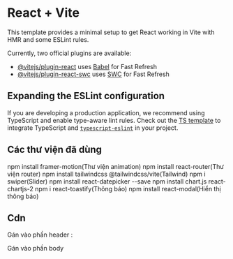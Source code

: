 # React + Vite

This template provides a minimal setup to get React working in Vite with HMR and some ESLint rules.

Currently, two official plugins are available:

- [@vitejs/plugin-react](https://github.com/vitejs/vite-plugin-react/blob/main/packages/plugin-react/README.md) uses [Babel](https://babeljs.io/) for Fast Refresh
- [@vitejs/plugin-react-swc](https://github.com/vitejs/vite-plugin-react-swc) uses [SWC](https://swc.rs/) for Fast Refresh

## Expanding the ESLint configuration

If you are developing a production application, we recommend using TypeScript and enable type-aware lint rules. Check out the [TS template](https://github.com/vitejs/vite/tree/main/packages/create-vite/template-react-ts) to integrate TypeScript and [`typescript-eslint`](https://typescript-eslint.io) in your project.
## Các thư viện đã dùng
npm install framer-motion(Thư viện animation)
npm install react-router(Thư viện router)
npm install tailwindcss @tailwindcss/vite(Tailwind)
npm i swiper(Slider)
npm install react-datepicker --save
npm install chart.js react-chartjs-2
npm i react-toastify(Thông báo)
npm install react-modal(Hiển thị thông báo)
## Cdn
Gán vào phần header : 
<link href="https://cdn.jsdelivr.net/npm/flowbite@3.1.2/dist/flowbite.min.css" rel="stylesheet" />
Gán vào phần body
<script src="https://cdn.jsdelivr.net/npm/flowbite@3.1.2/dist/flowbite.min.js"></script>



